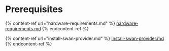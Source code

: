 # Prerequisites

{% content-ref url="hardware-requirements.md" %}
[hardware-requirements.md](hardware-requirements.md)
{% endcontent-ref %}

{% content-ref url="install-swan-provider.md" %}
[install-swan-provider.md](install-swan-provider.md)
{% endcontent-ref %}
